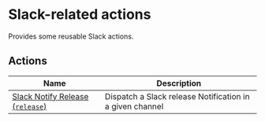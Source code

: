 # Slack-related actions

Provides some reusable Slack actions.

## Actions

| Name | Description |
|--------|-------------|
| [Slack Notify Release (`release`)](release/) | Dispatch a Slack release Notification in a given channel |

